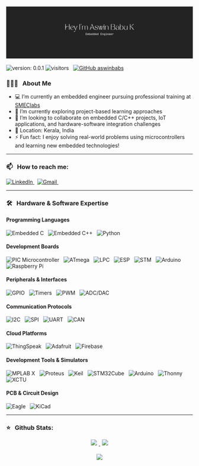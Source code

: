 ![Header](./assets/github-header-image.png)

![version: 0.0.1](https://img.shields.io/badge/version-1.0.0-blue?style=for-the-badge)
![visitors](https://api.visitorbadge.io/api/visitors?path=aswinbabs&countColor=%23697689&style=for-the-badge) &nbsp;
[![GitHub aswinbabs](https://img.shields.io/github/followers/aswinbabs?label=follow&style=for-the-badge)](https://github.com/aswinbabs) 

### 👨🏻‍💻 &nbsp; About Me

- 💻 I’m currently an embedded engineer pursuing professional training at [SMEClabs](https://www.smeclabs.com/)  
- 🌱 I’m currently exploring project-based learning approaches  
- 👯 I’m looking to collaborate on embedded C/C++ projects, IoT applications, and hardware-software integration challenges  
- 📍 Location: Kerala, India  
- ⚡ Fun fact: I enjoy solving real-world problems using microcontrollers and learning new embedded technologies!
---
### 📫 &nbsp; How to reach me:
<a href="https://www.linkedin.com/in/aswin-babu-k/">
  <img alt="LinkedIn" src="https://img.shields.io/badge/linkedin%20-%230077B5.svg?&style=for-the-badge&logo=linkedin&logoColor=white"/>
</a> &nbsp;
<a href="mailto:aswinbabzzzz@gmail.com">
  <img alt="Gmail" src="https://img.shields.io/badge/Gmail-D14836?style=for-the-badge&logo=gmail&logoColor=white" />
</a> &nbsp;



---

### 🛠 &nbsp; Hardware & Software Expertise

#### Programming Languages

![Embedded C](https://img.shields.io/badge/Embedded%20C-00599C?style=for-the-badge&logo=c&logoColor=white) &nbsp;
![Embedded C++](https://img.shields.io/badge/Embedded%20C++-00599C?style=for-the-badge&logo=c%2B%2B&logoColor=white) &nbsp;
![Python](https://img.shields.io/badge/Python-3776AB?style=for-the-badge&logo=python&logoColor=white) &nbsp;

#### Development Boards

![PIC Microcontroller](https://img.shields.io/badge/PIC%20Microcontroller-0078D7?style=for-the-badge&logo=Microchip&logoColor=white) &nbsp;
![ATmega](https://img.shields.io/badge/ATmega-8C8C8C?style=for-the-badge&logo=Atmel&logoColor=white) &nbsp;
![LPC](https://img.shields.io/badge/LPC-0066CC?style=for-the-badge&logo=NXP&logoColor=white) &nbsp;
![ESP](https://img.shields.io/badge/ESP-FF9900?style=for-the-badge&logo=Espressif&logoColor=white) &nbsp;
![STM](https://img.shields.io/badge/STM%20Microcontroller-03234B?style=for-the-badge&logo=STMicroelectronics&logoColor=white) &nbsp;
![Arduino](https://img.shields.io/badge/Arduino-00979D?style=for-the-badge&logo=Arduino&logoColor=white) &nbsp;
![Raspberry Pi](https://img.shields.io/badge/Raspberry%20Pi-C51A4A?style=for-the-badge&logo=Raspberry-Pi&logoColor=white) &nbsp;

#### Peripherals & Interfaces

![GPIO](https://img.shields.io/badge/GPIO-FFCC00?style=for-the-badge&logoColor=white) &nbsp;
![Timers](https://img.shields.io/badge/Timers-0078D4?style=for-the-badge&logoColor=white) &nbsp;
![PWM](https://img.shields.io/badge/PWM-FF5733?style=for-the-badge&logoColor=white) &nbsp;
![ADC/DAC](https://img.shields.io/badge/ADC%2FDAC-28A745?style=for-the-badge&logoColor=white) &nbsp;

#### Communication Protocols

![I2C](https://img.shields.io/badge/I2C-FFCC00?style=for-the-badge&logoColor=white) &nbsp;
![SPI](https://img.shields.io/badge/SPI-0078D4?style=for-the-badge&logoColor=white) &nbsp;
![UART](https://img.shields.io/badge/UART-FF5733?style=for-the-badge&logoColor=white) &nbsp;
![CAN](https://img.shields.io/badge/CAN-28A745?style=for-the-badge&logoColor=white) &nbsp;

#### Cloud Platforms

![ThingSpeak](https://img.shields.io/badge/ThingSpeak-55B8D3?style=for-the-badge&logo=thingspeak&logoColor=white) &nbsp;
![Adafruit](https://img.shields.io/badge/Adafruit-FF6600?style=for-the-badge&logo=adafruit&logoColor=white) &nbsp;
![Firebase](https://img.shields.io/badge/Firebase-FFCA28?style=for-the-badge&logo=firebase&logoColor=white)

#### Development Tools & Simulators

![MPLAB X](https://img.shields.io/badge/MPLAB%20X-005F8A?style=for-the-badge&logo=microchip&logoColor=white) &nbsp;
![Proteus](https://img.shields.io/badge/Proteus-FF5733?style=for-the-badge&logo=electronics&logoColor=white) &nbsp;
![Keil](https://img.shields.io/badge/Keil-00B0B9?style=for-the-badge&logo=keil&logoColor=white) &nbsp;
![STM32Cube](https://img.shields.io/badge/STM32Cube-0066CC?style=for-the-badge&logo=stmicroelectronics&logoColor=white) &nbsp;
![Arduino](https://img.shields.io/badge/Arduino-00979D?style=for-the-badge&logo=arduino&logoColor=white) &nbsp;
![Thonny](https://img.shields.io/badge/Thonny-029C73?style=for-the-badge&logo=python&logoColor=white) &nbsp;
![XCTU](https://img.shields.io/badge/XCTU-1A73E8?style=for-the-badge&logo=xbee&logoColor=white)

#### PCB & Circuit Design

![Eagle](https://img.shields.io/badge/Eagle-006B3F?style=for-the-badge&logo=autodesk&logoColor=white) &nbsp;
![KiCad](https://img.shields.io/badge/KiCad-5B12B5?style=for-the-badge&logo=kicad&logoColor=white)

---

### ⭐ &nbsp; Github Stats:

<p align="center">
	<a href="https://github.com/aswinbabs/github-readme-stats">
	<img height="200" style="margin: 0 5px;"  src="https://github-readme-stats.vercel.app/api?username=aswinbabs&theme=onedark" />
	</a>
	<a href="https://github.com/anuraghazra/convoychat">
	<img height="200" style="margin: 0 5px;" src="https://github-readme-stats.vercel.app/api/top-langs/?username=aswinbabs&theme=onedark&langs_count=3" />
	</a>
</p>

<p align="center" style="margin-top: 20px; margin-bottom: 20px">
	<a href="https://git.io/streak-stats">
		<img height=200 style="margin: 0 5px;" src="https://github-readme-streak-stats.herokuapp.com/?user=aswinbabs&theme=onedark" />
	</a>
</p>
